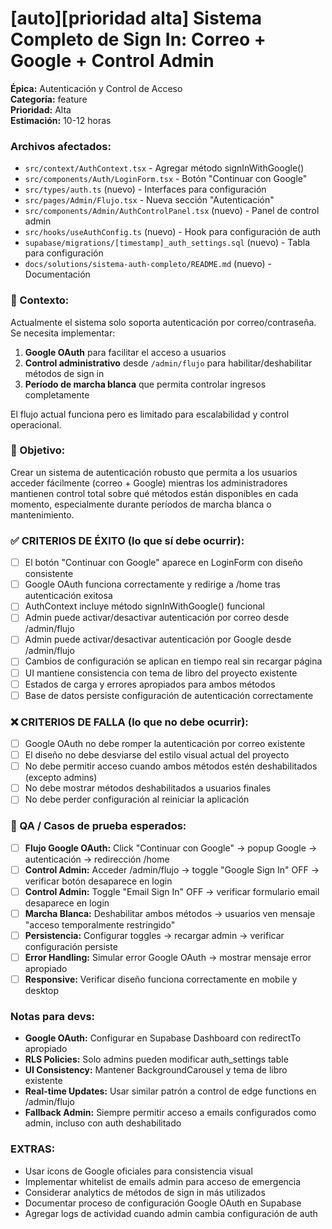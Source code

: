 # [auto][prioridad alta] Sistema Completo de Sign In: Correo + Google + Control Admin

**Épica:** Autenticación y Control de Acceso  
**Categoría:** feature  
**Prioridad:** Alta  
**Estimación:** 10-12 horas  

### Archivos afectados:
- `src/context/AuthContext.tsx` - Agregar método signInWithGoogle()
- `src/components/Auth/LoginForm.tsx` - Botón "Continuar con Google"
- `src/types/auth.ts` (nuevo) - Interfaces para configuración
- `src/pages/Admin/Flujo.tsx` - Nueva sección "Autenticación"
- `src/components/Admin/AuthControlPanel.tsx` (nuevo) - Panel de control admin
- `src/hooks/useAuthConfig.ts` (nuevo) - Hook para configuración de auth
- `supabase/migrations/[timestamp]_auth_settings.sql` (nuevo) - Tabla para configuración
- `docs/solutions/sistema-auth-completo/README.md` (nuevo) - Documentación

### 🧠 Contexto:
Actualmente el sistema solo soporta autenticación por correo/contraseña. Se necesita implementar:
1. **Google OAuth** para facilitar el acceso a usuarios
2. **Control administrativo** desde `/admin/flujo` para habilitar/deshabilitar métodos de sign in
3. **Período de marcha blanca** que permita controlar ingresos completamente

El flujo actual funciona pero es limitado para escalabilidad y control operacional.

### 📐 Objetivo:
Crear un sistema de autenticación robusto que permita a los usuarios acceder fácilmente (correo + Google) mientras los administradores mantienen control total sobre qué métodos están disponibles en cada momento, especialmente durante períodos de marcha blanca o mantenimiento.

### ✅ CRITERIOS DE ÉXITO (lo que sí debe ocurrir):
- [ ] El botón "Continuar con Google" aparece en LoginForm con diseño consistente
- [ ] Google OAuth funciona correctamente y redirige a /home tras autenticación exitosa
- [ ] AuthContext incluye método signInWithGoogle() funcional
- [ ] Admin puede activar/desactivar autenticación por correo desde /admin/flujo
- [ ] Admin puede activar/desactivar autenticación por Google desde /admin/flujo  
- [ ] Cambios de configuración se aplican en tiempo real sin recargar página
- [ ] UI mantiene consistencia con tema de libro del proyecto existente
- [ ] Estados de carga y errores apropiados para ambos métodos
- [ ] Base de datos persiste configuración de autenticación correctamente

### ❌ CRITERIOS DE FALLA (lo que no debe ocurrir):
- [ ] Google OAuth no debe romper la autenticación por correo existente
- [ ] El diseño no debe desviarse del estilo visual actual del proyecto
- [ ] No debe permitir acceso cuando ambos métodos estén deshabilitados (excepto admins)
- [ ] No debe mostrar métodos deshabilitados a usuarios finales
- [ ] No debe perder configuración al reiniciar la aplicación

### 🧪 QA / Casos de prueba esperados:
- [ ] **Flujo Google OAuth:** Click "Continuar con Google" → popup Google → autenticación → redirección /home
- [ ] **Control Admin:** Acceder /admin/flujo → toggle "Google Sign In" OFF → verificar botón desaparece en login
- [ ] **Control Admin:** Toggle "Email Sign In" OFF → verificar formulario email desaparece en login  
- [ ] **Marcha Blanca:** Deshabilitar ambos métodos → usuarios ven mensaje "acceso temporalmente restringido"
- [ ] **Persistencia:** Configurar toggles → recargar admin → verificar configuración persiste
- [ ] **Error Handling:** Simular error Google OAuth → mostrar mensaje error apropiado
- [ ] **Responsive:** Verificar diseño funciona correctamente en mobile y desktop

### Notas para devs:
- **Google OAuth:** Configurar en Supabase Dashboard con redirectTo apropiado
- **RLS Policies:** Solo admins pueden modificar auth_settings table
- **UI Consistency:** Mantener BackgroundCarousel y tema de libro existente
- **Real-time Updates:** Usar similar patrón a control de edge functions en /admin/flujo
- **Fallback Admin:** Siempre permitir acceso a emails configurados como admin, incluso con auth deshabilitado

### EXTRAS:
- Usar icons de Google oficiales para consistencia visual  
- Implementar whitelist de emails admin para acceso de emergencia
- Considerar analytics de métodos de sign in más utilizados
- Documentar proceso de configuración Google OAuth en Supabase
- Agregar logs de actividad cuando admin cambia configuración de auth